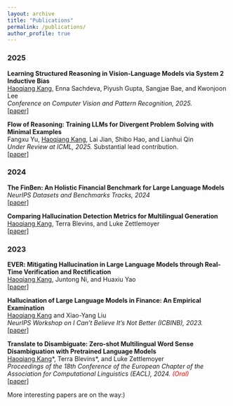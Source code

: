```yaml
---
layout: archive
title: "Publications"
permalink: /publications/
author_profile: true
---
```

### 2025

**Learning Structured Reasoning in Vision-Language Models via System 2 Inductive Bias** \
<u>Haoqiang Kang</u>, Enna Sachdeva, Piyush Gupta, Sangjae Bae, and Kwonjoon Lee \
*Conference on Computer Vision and Pattern Recognition, 2025.* \
[[paper]](https://arxiv.org/abs/2503.06514)

**Flow of Reasoning: Training LLMs for Divergent Problem Solving with Minimal Examples** \
Fangxu Yu, <u>Haoqiang Kang</u>, Lai Jian, Shibo Hao, and Lianhui Qin \
*Under Review at ICML, 2025.* Substantial lead contribution. \
[[paper]](https://arxiv.org/abs/2406.05673) 

### 2024

**The FinBen: An Holistic Financial Benchmark for Large Language Models** \
*NeurIPS Datasets and Benchmarks Tracks, 2024* \
[[paper]](https://arxiv.org/abs/2402.12659)

**Comparing Hallucination Detection Metrics for Multilingual Generation** \
<u>Haoqiang Kang</u>, Terra Blevins, and Luke Zettlemoyer \
[[paper]](https://arxiv.org/abs/2402.10496)

### 2023

**<span style="font-variant: small-caps;">EVER</span>: Mitigating Hallucination in Large Language Models through Real-Time Verification and Rectification**\
<u>Haoqiang Kang</u>, Juntong Ni, and Huaxiu Yao \
[[paper]](../papers/KangEVER2024.pdf)

**Hallucination of Large Language Models in Finance: An Empirical Examination** \
<u>Haoqiang Kang</u> and Xiao-Yang Liu  \
*NeurIPS Workshop on I Can’t Believe It’s Not Better (ICBINB), 2023.* \
[[paper]](https://openreview.net/pdf?id=SGiQxu8zFL)

**Translate to Disambiguate: Zero-shot Multilingual Word Sense Disambiguation with Pretrained Language Models** \
<u>Haoqiang Kang</u>\*, Terra Blevins\*, and Luke Zettlemoyer \
*Proceedings of the 18th Conference of the European Chapter of the Association for Computational Linguistics (EACL), 2024. <span style="color:red">(Oral)</span>* \
[[paper]](https://arxiv.org/abs/2304.13803)

<!-- Google tag (gtag.js) -->
<script async src="https://www.googletagmanager.com/gtag/js?id=G-38STV3VNWK"></script>
<script>
  window.dataLayer = window.dataLayer || [];
  function gtag(){dataLayer.push(arguments);}
  gtag('js', new Date());

  gtag('config', 'G-38STV3VNWK');
</script>


More interesting papers are on the way:)

